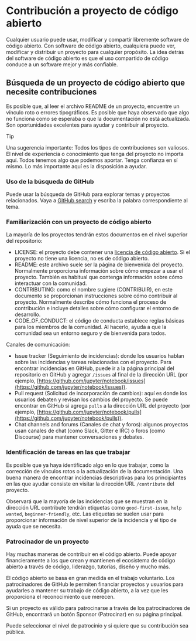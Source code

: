 # Contribución a proyecto de código abierto

Cualquier usuario puede usar, modificar y compartir libremente software de código abierto. Con software de código abierto, cualquiera puede ver, modificar y distribuir un proyecto para cualquier propósito. La idea detrás del software de código abierto es que el uso compartido de código conduce a un software mejor y más confiable.

## Búsqueda de un proyecto de código abierto que necesite contribuciones

Es posible que, al leer el archivo README de un proyecto, encuentre un vínculo roto o errores tipográficos. Es posible que haya observado que algo no funciona como se esperaba o que la documentación no está actualizada. Son oportunidades excelentes para ayudar y contribuir al proyecto.

> [!TIP]
> Una sugerencia importante: Todos los tipos de contribuciones son valiosos. El nivel de experiencia o conocimiento que tenga del proyecto no importa aquí. Todos tenemos algo que podemos aportar. Tenga confianza en sí mismo. Lo más importante aquí es la disposición a ayudar.

### Uso de la búsqueda de GitHub

Puede usar la búsqueda de GitHub para explorar temas y proyectos relacionados. Vaya a [GitHub search](https://github.com/search) y escriba la palabra correspondiente al tema.

### Familiarización con un proyecto de código abierto

La mayoría de los proyectos tendrán estos documentos en el nivel superior del repositorio:

* LICENSE: el proyecto debe contener una [licencia de código abierto](https://choosealicense.com/). Si el proyecto no tiene una licencia, no es de código abierto.
* README: este archivo suele ser la página de bienvenida del proyecto. Normalmente proporciona información sobre cómo empezar a usar el proyecto. También es habitual que contenga información sobre cómo interactuar con la comunidad.
* CONTRIBUTING: como el nombre sugiere (CONTRIBUIR), en este documento se proporcionan instrucciones sobre cómo contribuir al proyecto. Normalmente describe cómo funciona el proceso de contribución e incluye detalles sobre cómo configurar el entorno de desarrollo.
* CODE_OF_CONDUCT: el código de conducta establece reglas básicas para los miembros de la comunidad. Al hacerlo, ayuda a que la comunidad sea un entorno seguro y de bienvenida para todos.

Canales de comunicación:

* Issue tracker (Seguimiento de incidencias): donde los usuarios hablan sobre las incidencias y tareas relacionadas con el proyecto. Para encontrar incidencias en GitHub, puede ir a la página principal del repositorio en GitHub y agregar `/issues` al final de la dirección URL (por ejemplo, [https://github.com/jupyter/notebook/issues](https://github.com/jupyter/notebook/issues)).
* Pull request (Solicitud de incorporación de cambios): aquí es donde los usuarios debaten y revisan los cambios del proyecto. Se puede encontrar en GitHub si agrega `pulls` a la dirección URL del proyecto (por ejemplo, [https://github.com/jupyter/notebook/pulls](https://github.com/jupyter/notebook/pulls)).
* Chat channels and forums (Canales de chat y foros): algunos proyectos usan canales de chat (como Slack, Gitter e IRC) o foros (como Discourse) para mantener conversaciones y debates.

### Identificación de tareas en las que trabajar

Es posible que ya haya identificado algo en lo que trabajar, como la corrección de vínculos rotos o la actualización de la documentación. Una buena manera de encontrar incidencias descriptivas para los principiantes en las que ayudar consiste en visitar la dirección URL `/contribute` del proyecto.

Observará que la mayoría de las incidencias que se muestran en la dirección URL contribute tendrán etiquetas como `good-first-issue`, `help wanted`, `beginner-friendly`, etc. Las etiquetas se suelen usar para proporcionar información de nivel superior de la incidencia y el tipo de ayuda que se necesita.

### Patrocinador de un proyecto

Hay muchas maneras de contribuir en el código abierto. Puede apoyar financieramente a los que crean y mantienen el ecosistema de código abierto a través de código, liderazgo, tutorías, diseño y mucho más.

El código abierto se basa en gran medida en el trabajo voluntario. Los patrocinadores de GitHub le permiten financiar proyectos y usuarios para ayudarles a mantener su trabajo de código abierto, a la vez que les proporciona el reconocimiento que merecen.

Si un proyecto es válido para patrocinarse a través de los patrocinadores de GitHub, encontrará un botón Sponsor (Patrocinar) en su página principal.

Puede seleccionar el nivel de patrocinio y si quiere que su contribución sea pública.

